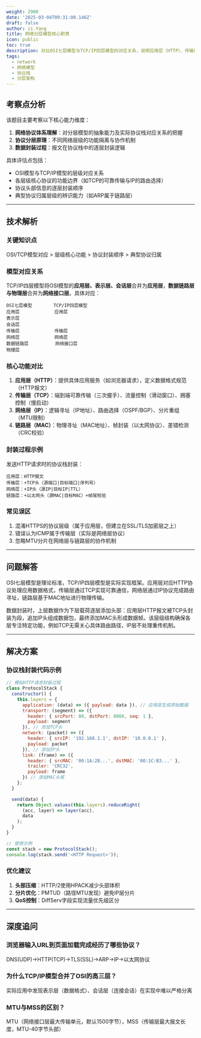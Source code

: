 ```yaml
---
weight: 2900
date: '2025-03-04T09:31:00.146Z'
draft: false
author: zi.Yang
title: 网络分层模型核心职责
icon: public
toc: true
description: 对比OSI七层模型与TCP/IP四层模型的对应关系，说明应用层（HTTP）、传输层（TCP）、网络层（IP）、链路层（MAC）的核心功能及协议栈封装过程。
tags:
  - network
  - 网络模型
  - 协议栈
  - 分层架构
---
```


## 考察点分析

该题目主要考察以下核心能力维度：
1. **网络协议体系理解**：对分层模型的抽象能力及实际协议栈对应关系的把握
2. **协议分层原理**：不同网络层级的功能隔离与协作机制
3. **数据封装过程**：报文在协议栈中的逐层封装逻辑

具体评估点包括：
- OSI模型与TCP/IP模型的层级对应关系
- 各层级核心协议的功能边界（如TCP的可靠传输与IP的路由选择）
- 协议头部信息的逐层封装顺序
- 典型协议归属层级的辨识能力（如ARP属于链路层）

---

## 技术解析

### 关键知识点
OSI/TCP模型对应 > 层级核心功能 > 协议封装顺序 > 典型协议归属

### 模型对应关系
TCP/IP四层模型将OSI模型的**应用层、表示层、会话层**合并为**应用层**，**数据链路层与物理层**合并为**网络接口层**。具体对应：
```
OSI七层模型        TCP/IP四层模型
应用层             应用层
表示层              
会话层              
传输层             传输层
网络层             网络层
数据链路层          网络接口层
物理层
```

### 核心功能对比
1. **应用层（HTTP）**：提供具体应用服务（如浏览器请求），定义数据格式规范（HTTP报文）
2. **传输层（TCP）**：端到端可靠传输（三次握手）、流量控制（滑动窗口）、拥塞控制（慢启动）
3. **网络层（IP）**：逻辑寻址（IP地址）、路由选择（OSPF/BGP）、分片重组（MTU限制）
4. **链路层（MAC）**：物理寻址（MAC地址）、帧封装（以太网协议）、差错检测（CRC校验）

### 封装过程示例
发送HTTP请求时的协议栈封装：
```text
应用层：HTTP报文
传输层：+TCP头（源端口|目标端口|序列号）
网络层：+IP头（源IP|目标IP|TTL）
链路层：+以太网头（源MAC|目标MAC）+帧尾校验
```

### 常见误区
1. 混淆HTTPS的协议层级（属于应用层，但建立在SSL/TLS加密层之上）
2. 错误认为ICMP属于传输层（实际是网络层协议）
3. 忽略MTU分片在网络层与链路层的协作机制

---

## 问题解答

OSI七层模型是理论标准，TCP/IP四层模型是实际实现框架。应用层对应HTTP协议处理应用数据格式，传输层通过TCP实现可靠通信，网络层通过IP协议完成路由寻址，链路层基于MAC地址进行物理传输。

数据封装时，上层数据作为下层载荷逐层添加头部：应用层HTTP报文被TCP头封装为段，追加IP头组成数据包，最终添加MAC头形成数据帧。该层级结构确保各层专注特定功能，例如TCP无需关心具体路由路径，IP层不处理重传机制。

---

## 解决方案

### 协议栈封装代码示例
```javascript
// 模拟HTTP请求封装过程
class ProtocolStack {
  constructor() {
    this.layers = {
      application: (data) => ({ payload: data }), // 应用层生成原始数据
      transport: (segment) => ({ 
        header: { srcPort: 80, dstPort: 8080, seq: 1 },
        payload: segment 
      }), // 添加TCP头
      network: (packet) => ({
        header: { srcIP: '192.168.1.1', dstIP: '10.0.0.1' },
        payload: packet
      }), // 添加IP头
      link: (frame) => ({
        header: { srcMAC: '00:1A:2B...', dstMAC: '00:1C:B3...' },
        trailer: 'CRC32',
        payload: frame
      }) // 添加MAC头尾
    };
  }

  send(data) {
    return Object.values(this.layers).reduceRight(
      (acc, layer) => layer(acc), 
      data
    );
  }
}

// 使用示例
const stack = new ProtocolStack();
console.log(stack.send('<HTTP Request>'));
```

### 优化建议
1. **头部压缩**：HTTP/2使用HPACK减少头部体积
2. **分片优化**：PMTUD（路径MTU发现）避免IP层分片
3. **QoS控制**：DiffServ字段实现流量优先级区分

---

## 深度追问

### 浏览器输入URL到页面加载完成经历了哪些协议？
DNS(UDP)→HTTP(TCP)→TLS(SSL)→ARP→IP→以太网协议

### 为什么TCP/IP模型合并了OSI的高三层？
实际应用中发现表示层（数据格式）、会话层（连接会话）在实现中难以严格分离

### MTU与MSS的区别？
MTU（网络接口层最大传输单元，默认1500字节），MSS（传输层最大报文长度，MTU-40字节头部）